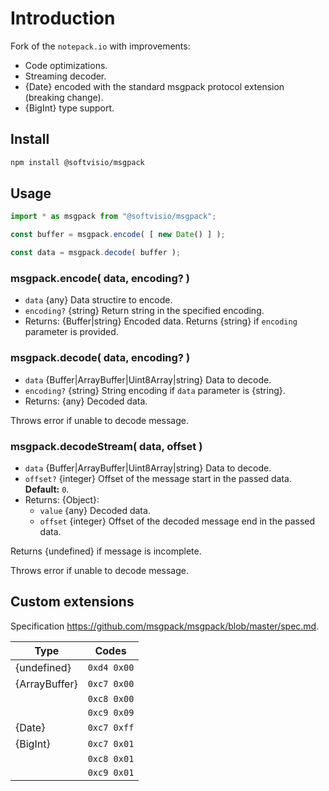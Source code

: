 # Introduction

Fork of the `notepack.io` with improvements:

- Code optimizations.
- Streaming decoder.
- {Date} encoded with the standard msgpack protocol extension (breaking change).
- {BigInt} type support.

## Install

```sh
npm install @softvisio/msgpack
```

## Usage

```javascript
import * as msgpack from "@softvisio/msgpack";

const buffer = msgpack.encode( [ new Date() ] );

const data = msgpack.decode( buffer );
```

### msgpack.encode( data, encoding? )

- `data` {any} Data structire to encode.
- `encoding?` {string} Return string in the specified encoding.
- Returns: {Buffer|string} Encoded data. Returns {string} if `encoding` parameter is provided.

### msgpack.decode( data, encoding? )

- `data` {Buffer|ArrayBuffer|Uint8Array|string} Data to decode.
- `encoding?` {string} String encoding if `data` parameter is {string}.
- Returns: {any} Decoded data.

Throws error if unable to decode message.

### msgpack.decodeStream( data, offset )

- `data` {Buffer|ArrayBuffer|Uint8Array|string} Data to decode.
- `offset?` {integer} Offset of the message start in the passed data. **Default:** `0`.
- Returns: {Object}:
    - `value` {any} Decoded data.
    - `offset` {integer} Offset of the decoded message end in the passed data.

Returns {undefined} if message is incomplete.

Throws error if unable to decode message.

## Custom extensions

Specification <https://github.com/msgpack/msgpack/blob/master/spec.md>.

| Type          | Codes       |
| ------------- | ----------- |
| {undefined}   | `0xd4 0x00` |
| {ArrayBuffer} | `0xc7 0x00` |
|               | `0xc8 0x00` |
|               | `0xc9 0x09` |
| {Date}        | `0xc7 0xff` |
| {BigInt}      | `0xc7 0x01` |
|               | `0xc8 0x01` |
|               | `0xc9 0x01` |
